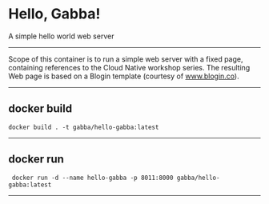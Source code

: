 # Hello, Gabba!
A simple hello world web server
___
Scope of this container is to run a simple web server with a fixed page, containing references to the Cloud Native workshop series. The resulting Web page is based on a Blogin template (courtesy of www.blogin.co).
___
## docker build
```
docker build . -t gabba/hello-gabba:latest
```
___
## docker run
```
 docker run -d --name hello-gabba -p 8011:8000 gabba/hello-gabba:latest
```
___
 
